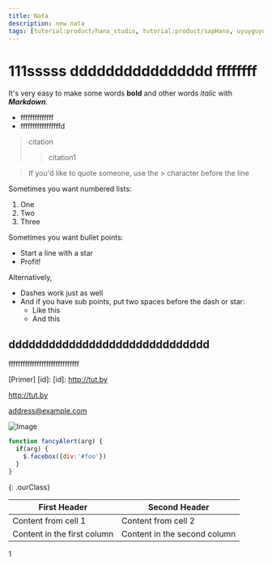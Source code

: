 ```yaml
---
title: Nata
description: new nata
tags: [tutorial:product/hana_studio, tutorial:product/sapHana, uyuyguyu]
---
```

# 111sssss dddddddddddddddd ffffffff
It's very easy to make some words **bold** and other words *italic* with ***Markdown***.

* ffffffffffffff
* fffffffffffffffffd

> citation
>> citation1

> If you'd like to quote someone, use the > character before the line

Sometimes you want numbered lists:

1. One
2. Two
3. Three

Sometimes you want bullet points:

* Start a line with a star
* Profit!

Alternatively,

- Dashes work just as well
- And if you have sub points, put two spaces before the dash or star:
  - Like this
  - And this

dddddddddddddddddddddddddddddd
---
ffffffffffffffffffffffffffffff

[Primer] [id]:
[id]: http://tut.by

<http://tut.by>

<address@example.com>

![Image](https://octodex.github.com/images/yaktocat.png)


```javascript
function fancyAlert(arg) {
  if(arg) {
    $.facebox({div:'#foo'})
  }
}
```
{: .ourClass}

First Header | Second Header
------------ | -------------
Content from cell 1 | Content from cell 2
Content in the first column | Content in the second column
1
